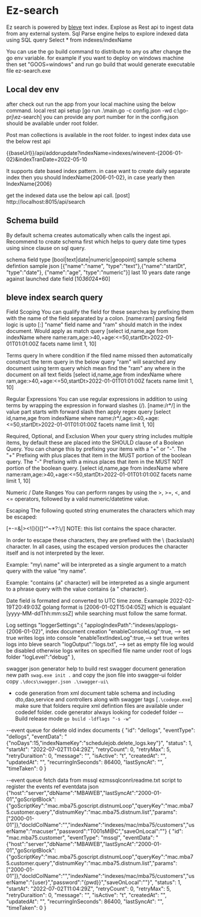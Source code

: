 # Ez-search
Ez search is powered by [bleve](http://blevesearch.com/docs/Home/) text index. Explose as Rest api to ingest data from any external system. Sql Parse engine helps to explore indexed data using SQL query  Select * from indexes/indexName 

You can use the go build command to distribute to any os after change the go env variable. for example if you want to deploy on windows machine then set "GOOS=windows" and run go build that would generate executable file ez-search.exe

## Local dev env 
after check out run the app from your local machine using the below command.
local rest api setup  [go run .\main.go -c config.json -wd c:\go-prj\ez-search] you can provide any port number
for in the config.json should be available under root folder.

Post man collections is available in the root folder. 
to ingest index data use the below rest api 
    
   {{baseUrl}}/api/addorupdate?indexName=indexes/winevent-{2006-01-02}&indexTranDate=2022-05-10

It supports date based index pattern. in case want to create daily separate index then you should IndexName{2006-01-02}, in case yearly then IndexName{2006}

get the indexed data use the below api call.
[post] http://localhost:8015/api/search

## Schema build
By default schema creates automatically when calls the ingest api. Recommend to create schema first which helps to query date time types using since clause on sql query. 

schema field type [bool|text|date|numeric|geopoint]
sample schema defintion sample json [{"name":"name", "type":"text"},{"name":"startDt", "type":"date"}, {"name":"age", "type":"numeric"}]
last 10 years date range against launched date field  [10*360*24*60]

## bleve index search query  
Field Scoping 
You can qualify the field for these searches by prefixing them with the name of the field separated by a colon.
[name:ram] parsing field logic is upto [:] "name" field name and "ram" should match in the index document. Would apply as match query
[select id,name,age from indexName where name:ram,age:>40,+age:<=50,startDt>2022-01-01T01:01:00Z facets name limit 1, 10]

Terms query In where condition if the filed name missed then automatically construct the term query in the below query "ram" will searched any document using term query which mean find the "ram" any where in the document on all text fields
[select id,name,age from indexName where ram,age:>40,+age:<=50,startDt>2022-01-01T01:01:00Z facets name limit 1, 10]

Regular Expressions
You can use regular expressions in addition to using terms by wrapping the expression in forward slashes (/).
[name:/r*/] in the value part starts with forward slash then apply regex query
[select id,name,age from indexName where name:/r*/,age:>40,+age:<=50,startDt>2022-01-01T01:01:00Z facets name limit 1, 10]

Required, Optional, and Exclusion
When your query string includes multiple items, by default these are placed into the SHOULD clause of a Boolean Query.
You can change this by prefixing your items with a "+" or "-". The "+" Prefixing with plus places that item in the MUST portion of the boolean query. The "-" Prefixing with a minus places that item in the MUST NOT portion of the boolean query.
[select id,name,age from indexName where name:ram,age:>40,+age:<=50,startDt>2022-01-01T01:01:00Z facets name limit 1, 10]

Numeric / Date Ranges
You can perform ranges by using the >, >=, <, and <= operators, followed by a valid numeric/datetime value.

Escaping
The following quoted string enumerates the characters which may be escaped:

[+-=&|><!(){}[]^\"~*?:\\/]
NOTE: this list contains the space character.

In order to escape these characters, they are prefixed with the \ (backslash) character. In all cases, using the escaped version produces the character itself and is not interpreted by the lexer.

Example: "my\ name" will be interpreted as a single argument to a match query with the value “my name”.

Example: "contains {a\" character} will be interpreted as a single argument to a phrase query with the value contains {a " character}.

Date field is formated and converted to UTC time zone. 
Examaple 2022-02-19T20:49:03Z  golang format is [2006-01-02T15:04:05Z] which is equalant [yyyy-MM-ddThh:mm:ssZ] 
while searching must follow the same format.

Log settings 
    "loggerSettings":{
        "applogIndexPath":"indexes/applogs-{2006-01-02}", index document creation
        "enableConsoleLog":true,  --> set true writes logs into console 
        "enableTextIndexLog":true,--> set true writes logs into bleve search 
        "logOutput":"logs.txt", --> set as empty file log would be disabled otherwise logs writes on specified  file name under root of  logs folder
        "logLevel":"debug"
    },

swagger json generator help to build rest
swagger document generation new path `swag.exe init .`
and copy the json file into swagger-ui folder copy `.\docs\swagger.json .\swagger-ui\`
- code generation from xml document table schema and including dto,dao,service and controllers along with swagger tags
    [`.\codege.exe`] make sure that folders require xml defintion files are available under codedef folder. code generator always looking for codedef folder 
--Build release mode `go build -ldflags "-s -w"`

--event queue for delete old index documents
 {
        "id": "dellogs",
        "eventType": "dellogs",
        "eventData": "{\"noDays\":15,\"indexNameKey\":\"schedulejob.delete_logs.key\"}",
        "status": 1,
        "startAt": "2022-07-02T11:04:29Z",
        "retryCount": 0,
        "retryMax": 5,
        "retryDuraition": 0,
        "message": "",
        "isActive": "t",
        "createdAt": "",
        "updatedAt": "",
        "recurringInSeconds": 86400,
        "lastSyncAt": "",
        "timeTaken": 0
    }

--event queue fetch data from mssql ezmssqlconn\readme.txt script to register the events
ref
eventdata json {"host":"server","dbName":"MBAWEB","lastSyncAt":"2000-01-01","goScriptBlock":{"goScriptKey":"mac.mba75.goscript.distnumLoop","queryKey":"mac.mba75.customer.query","distnumKey":"mac.mba75.distnum.list","params":["2000-01-01"]},"docIdColName":"","indexName":"indexes/mac/mba75/customers","userName":"macuser","password":"T001sM@C","saveOnLocal":""}
{
        "id": "mac.mba75.customer",
        "eventType": "mssql",
        "eventData": "{\"host\":\"server",\"dbName\":\"MBAWEB\",\"lastSyncAt\":\"2000-01-01\",\"goScriptBlock\":{\"goScriptKey\":\"mac.mba75.goscript.distnumLoop\",\"queryKey\":\"mac.mba75.customer.query\",\"distnumKey\":\"mac.mba75.distnum.list\",\"params\":[\"2000-01-01\"]},\"docIdColName\":\"\",\"indexName\":\"indexes/mac/mba75/customers\",\"userName\":\"{user}\",\"password\":\"{pwd}}\",\"saveOnLocal\":\"\"}",
        "status": 1,
        "startAt": "2022-07-02T11:04:29Z",
        "retryCount": 0,
        "retryMax": 5,
        "retryDuraition": 0,
        "message": "",
        "isActive": "t",
        "createdAt": "",
        "updatedAt": "",
        "recurringInSeconds": 86400,
        "lastSyncAt": "",
        "timeTaken": 0
    }
 
    